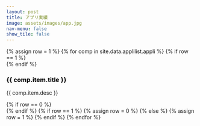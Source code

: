 ```yaml
---
layout: post
title: アプリ実績
image: assets/images/app.jpg
nav-menu: false
show_tile: false
---
```


<!-- Main -->
<div id="main" class="alt">

<!-- One -->
<section id="one">
	<div class="inner">
<!-- Content -->
{% assign row = 1 %}
{% for comp in site.data.applilist.appli %}
    {% if row == 1 %}
<div class="row">
    {% endif %}
    <div class="6u 12u$(small)">
    <h3 style="color:#000;">{{ comp.item.title }}</h3>
    <p><span class="image left"><img src="{{ comp.item.image }}" alt="" /></span>{{ comp.item.desc }}</p>
    </div>
    {% if row == 0 %}
    <!-- Break -->
</div>
    {% endif %}
    {% if row == 1 %}
    {% assign row = 0 %}
    {% else %}
    {% assign row = 1 %}
    {% endif %}
{% endfor %} 


</div>
</section>

</div>
